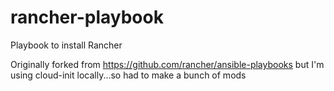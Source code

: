 # rancher-playbook

Playbook to install Rancher

Originally forked from https://github.com/rancher/ansible-playbooks but I'm using cloud-init locally...so had to make a bunch of mods
